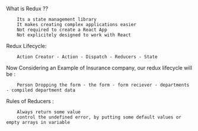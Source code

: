 What is Redux ??

        Its a state management library
        It makes creating complex applications easier
        Not required to create a React App
        Not explicitely designed to work with React
  
Redux Lifecycle:

        Action Creator - Action - Dispatch - Reducers - State
        
Now Considering an Example of Insurance company, our redux lifecycle will be :

        Person Dropping the form - the form - form reciever - departments - compiled department data

Rules of Reducers : 
        
        Always return some value
        control the undefined error, by putting some default values or empty arrays in variable
